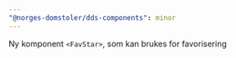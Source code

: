 ```yaml
---
"@norges-domstoler/dds-components": minor
---
```


Ny komponent `<FavStar>`, som kan brukes for favorisering
